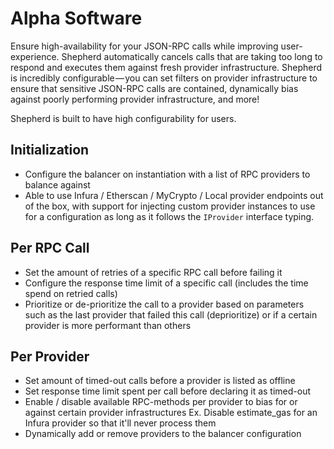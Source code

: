 # Alpha Software

Ensure high-availability for your JSON-RPC calls while improving user-experience. Shepherd automatically cancels calls that are taking too long to respond and executes them against fresh provider infrastructure. Shepherd is incredibly configurable — you can set filters on provider infrastructure to ensure that sensitive JSON-RPC calls are contained, dynamically bias against poorly performing provider infrastructure, and more!

Shepherd is built to have high configurability for users.

## Initialization

* Configure the balancer on instantiation with a list of RPC providers to balance against
* Able to use Infura / Etherscan / MyCrypto / Local provider endpoints out of the box, with support for injecting custom provider instances to use for a configuration as long as it follows the `IProvider` interface typing.

## Per RPC Call

* Set the amount of retries of a specific RPC call before failing it
* Configure the response time limit of a specific call (includes the time spend on retried calls)
* Prioritize or de-prioritize the call to a provider based on parameters such as the last provider that failed this call (deprioritize) or if a certain provider is more performant than others

## Per Provider

* Set amount of timed-out calls before a provider is listed as offline
* Set response time limit spent per call before declaring it as timed-out
* Enable / disable available RPC-methods per provider to bias for or against certain provider infrastructures Ex. Disable estimate_gas for an Infura provider so that it'll never process them
* Dynamically add or remove providers to the balancer configuration
